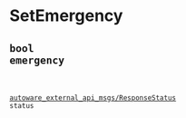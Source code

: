 # SetEmergency

## <div class="highlight"><pre><code>bool emergency

<a href="../../../autoware_external_api_msgs/msg/ResponseStatus">autoware_external_api_msgs/ResponseStatus</a> status
</code></pre></div>
